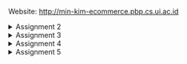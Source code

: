 Website: http://min-kim-ecommerce.pbp.cs.ui.ac.id

<details>
<summary>Assignment 2</summary>

1; My application is about sharing notes of many subjects in all grades by selling them online. First of all, I created a directory and enabled the virtual environment. Then created a Django project. After creating, on the settings.py file of the Django project, I added the PWS deployment URL to the ALLOWED_HOSTS field. Then I ran a command to create a new application with the name main. In settings.py file inside the project directory, I added 'main' to the INSTALLED_APPS so that the application is registered to the project. Next step is build a html file, added a section to put my name and class. Then I modified the models.py file so that it has a model with name Products, and its attributes, name, price, subject, description. After modifying the file, I ran the command to create model migrations. Next is to connect views with templates. Open the views.py file in main application file, then add the import lines 'from django.shortcuts import render.' The render function is used to render HTML views using the data.
Then create a urls.py file in main directory to manage the URL routing related to the application. Add an URL route in the project's urls.py to connect it to the main view. 

2; 


<img width="256" alt="Screenshot 2024-09-11 at 12 51 18 AM" src="https://github.com/user-attachments/assets/3ca7f5ff-bf49-434e-9cdb-bd0af15d9a7c">

The urls.py, maps the URL request to appropriate view function. It acts like a router, directing the request based on the URL pattern. The views.py(View Layer) processes the request. It handles the data, and prepare the data to be rendered. The models.py is interacted with the view. Models.py represents the data structure and handles database queries. Once the view has necessary data, it renders the html template. It presents the data to the client using Django's tmeplating engine using the html file.

3; Git is used to track changes in source code during development. It also enables multiple developers to work together on non-linear development. 

4; I think Django is used as the starting point because it's very easy to learn and allow us to quickly implement any web in code. 

5; Djangdo model is called an ORM (Object Relational Mapper) as Django web framework includes a default ORM that interacts with data from various relational databses. Django model is a SQL database; used for creating, deleting, updating, or any other actions that relates to databases. The ORM enables users to interact with databses using high-level object-oriented APIs rather than writing SQL queries directly. 
</details>

<details>
<summary>Assignment 3</summary>

Data delivery is important in implementing a platform because it ensures an efficient and secure transfer of data between the service and the users. Fast data delivery allows companies to monitor and optimize their operations in real-time. If something goes wrong, they can take immediate actions to correct it. It also supports both the platform's functionality and user experience.
***
I personally think JSON is better because JSON gives easier view on the code. JSON is more popular because it is more compact and easier to read and write. It can be easily loaded in JavaScript, and it allows a simple documentation and is more flexible. Additionally, because of its simpler structure, JSON has a smaller file size and allows faster data transmission.
***
Functional usage of is_valid is to check if the submitted form data meets all the validation criteria defined for each field in the form. If the form data is invalid, it displays an error message. It is required because it ensures that data stored are in valid form. This is important because if there is invalid data in the database, it can lead to vulnerabilities in the database.
***
CSFR_token is needed when creating a form in Django because it provides protection against Cross-Site Request Forgery (CSRF) attaks. It is a type of attack in which malicious user tricks another user's browser into making unwanted requests to web application where user is authenticated.

When user submits a form, Django will check the token to ensure the request is coming from the correct source. Without it, a third-party website could create and send request to the application. Django also uses the token to make sure that the user submitting the form is the same user who loaded the page. 
***
In this assignment, the main thing was to implement a form input data and display the entries on HTML.

I created a new file to create the structure of the form that can receive new data entry for notes. Then, I edited the views.py in the main directory. I imported the required imports and the model being used in the application. I wrote a new function so that it produces a form that can be added to data entry for notes automatically when data is submitted from the form. Then in the show_main function, Product.objects.all() is added to retrieve all objects in Product objects stored in the database. 

Next is to return data in xml and json format. In the views.py file in main directory, I imported the HttpResponse and Serializer. Then created a new function that receives parameter request, with the name show_xml and show_json. A variable with name data is created inside the functions to store the result of the query of all data in entry. Then add a return function as an HttpResponse that contains a serialised data result and content_type, one in xml and another in JSON. Finally, in the urls.py file, import the function I created just now, then add URL path to urlpatterns variable to access the functions. 

To return data based on an ID in XML and JSON format, first thing to do is initialize a new model field in the application model named id. Run makemigrations and migrate to save changes in model. Similar to returning data in xml and json format, create a two functions with name show_xml_by_id and show_json_by_id. These functions take in parameter request and id. Inside these functions create a variable that stores the result of data with the specific ID that exists in the entry. Then add a return function as an HttpResponse that contains the serialised data result as JSON and XML (separate for each function) and content_type with value 'application/xml' for XML and 'application/json' for JSON. After this step, I opened the urls.py file and imported the functions created, and added URL path to urlpatterns in urls.py file to finish the assignment. 
***
XML
<img width="1392" alt="Screenshot 2024-09-16 at 11 41 20 PM" src="https://github.com/user-attachments/assets/a6f4c2d3-ebdc-4b11-8487-dc1a0fb4013e">

JSON
<img width="1392" alt="Screenshot 2024-09-16 at 11 41 33 PM" src="https://github.com/user-attachments/assets/7ff18fff-d7c4-4a98-9808-b2cef5f8400b">

JSON by ID
<img width="1392" alt="Screenshot 2024-09-16 at 11 41 57 PM" src="https://github.com/user-attachments/assets/d4fadfb6-a5e5-43e4-bb72-16b5e130d84e">

XML by ID
<img width="1392" alt="Screenshot 2024-09-16 at 11 42 03 PM" src="https://github.com/user-attachments/assets/99576f95-26d4-4ad3-b4e4-c827b38df01a">
</details>

<details>
<summary>Assignment 4</summary>
  
#### What is the difference between HttpResponseRedirect() and redirect()?
For HttpResponseRedirect, the first argument can only be a url, however for redirect, it retuns a HttpResponseRedirect that can accept model, view, or url as it's 'to' argument. 

#### Explain how the MoodEntry model is linked with User!
MoodEntry model is linked with the User model using the foreign key. This creates a one-to-many relationship where each mood entry belongs to single user, but each user can have many entries. 
```
user = models.ForeignKey(User, on_delete=models.CASCADE)
```
This line of code connects MoodEntry to a User. ```ForeignKey(User)``` creates a relationship between the models. ```on_delete=models.CASCADE``` ensures that if an user is deleted, all their associated MoodEntry objects are also deleted. 

#### What is the difference between authentication and authorization, and what happens when a user logs in? Explain how Django implements these two concepts.
Authentication verifies the identity of a user or a service to ensure they're who they claim to be. It involves checking credentials, such as usernames, biometric information, and passwords. Authorization determines the access rights to a user or a system. It determines what an authenticated user is allowed to do. 

Authentication is implemented by initiating Django's ```form = AuthenticationForm(data=request.POST)```. The system validates credentials and if the form is valid (user's credentials are correct), ```get_user()``` method will retrieve the User object for the authenticated user. Authorization is implemented by the decorator ```@login_required(login_url='/login')```. It will allow the only authenticated users to access the view. If the user is not authenticated, the user will be redirected to the login page.

#### How does Django remember logged-in users? Explain other uses of cookies and whether all cookies are safe to use.
Django remembers logged_in users using sessions and cookies. When a user logs in, Django creates a session and assigns a session ID which is stored in the browser cookie. When user makes a request, session ID cookie is sent back to the server, allowing Django to identify the user without the need to log in again. 

Other uses of cookies include remembering user preferences, tracking user as he/she navigate the website, and to enable the use of e-commerce facilities. 

Not all cookies are safe. Cookies can be stolen or copied from the user, which could either reveal information in the cookies or allow the attacker to edit the contents of the cookies and impersonate the user. 

#### Explain how did you implement the checklist step-by-step
1. #### Implement registration forms
   First thing to do is importing UserCreationForm which simplifies creating registration forms in the web app. Add ```register``` function to views.py to generate the registration form and create a user account when the form data is submitted.
```def register(request):
    form = UserCreationForm()

    if request.method == "POST":
        form = UserCreationForm(request.POST)
        if form.is_valid():
            form.save()
            messages.success(request, 'Your account has been successfully created!')
            return redirect('main:login')
    context = {'form':form}
    return render(request, 'register.html', context)
```
  Then, I created a new HTML file named ```register.html``` and add the URL to urlpatterns to access the imported function. 
```
{% extends 'base.html' %} {% block meta %}
<title>Register</title>
{% endblock meta %} {% block content %}

<div class="login">
  <h1>Register</h1>

  <form method="POST">
    {% csrf_token %}
    <table>
      {{ form.as_table }}
      <tr>
        <td></td>
        <td><input type="submit" name="submit" value="Register" /></td>
      </tr>
    </table>
  </form>

  {% if messages %}
  <ul>
    {% for message in messages %}
    <li>{{ message }}</li>
    {% endfor %}
  </ul>
  {% endif %}
</div>

{% endblock content %}
```
```
urlpatterns = [
     ...
     path('register/', register, name='register'),
 ]
```

2. #### Implement login function
  Import authenticate, login and AuthenticationForm, HttpResponseRedirect, reverse, and datetime in views.py. Then add a ```login_user``` function to authenticate users trying to log in. In the login_user, a cookie, named last_login is set to track when the user is last logged in. Modify the show_main function and add the snippet ```'last_login': request.COOKIES['last_login']```. 
```
def login_user(request):
   if request.method == 'POST':
      form = AuthenticationForm(data=request.POST)

      if form.is_valid():
        user = form.get_user()
        login(request, user)
        response = HttpResponseRedirect(reverse("main:show_main"))
        response.set_cookie('last_login', str(datetime.datetime.now()))
        return response

   else:
      form = AuthenticationForm(request)
   context = {'form': form}
   return render(request, 'login.html', context)
```
```
...
context = {
        'name' : request.user.username,
        'class': 'KKI',
        'notes_entries' : notes_entries,
        'last_login' : request.COOKIES['last_login'],
    }
...
```
  Create a new HTML file named ```login.html``` and fill it with the following code:
```{% extends 'base.html' %}

{% block meta %}
<title>Login</title>
{% endblock meta %}

{% block content %}
<div class="login">
  <h1>Login</h1>

  <form method="POST" action="">
    {% csrf_token %}
    <table>
      {{ form.as_table }}
      <tr>
        <td></td>
        <td><input class="btn login_btn" type="submit" value="Login" /></td>
      </tr>
    </table>
  </form>

  {% if messages %}
  <ul>
    {% for message in messages %}
    <li>{{ message }}</li>
    {% endfor %}
  </ul>
  {% endif %} Don't have an account yet?
  <a href="{% url 'main:register' %}">Register Now</a>
</div>

{% endblock content %}
```
  Then import the function in urls.py, and add the URL path to ```urlpatterns` to access the function. 
```urlpatterns = [
   ...
   path('login/', login_user, name='login'),
]
```

3. #### Implement Logout Function
  First, import logout in views.py and add a logout_user function to implement the logout mechanism. ```response.delete_cookie('last_login')``` deletes the last_login cookie when user logs out. 
```
def logout_user(request):
    logout(request)
    response = HttpResponseRedirect(reverse('main:login'))
    response.delete_cookie('last_login')
    return response
```
  Open main.html file and add this code after the hyperlink tag for "Add New Note Entry." Then in urls.py, import the logout_user function and add the URL path to urlpatterns.
```<a href="{% url 'main:logout' %}">
    <button>Logout</button>
</a>
<h5>Last login session: {{ last_login }}</h5>
```
```urlpatterns = [
   ...
   path('logout/', logout_user, name='logout'),
]
```

4. #### Restrict Access to Main Page
   In views.py, import login_required import and add the code snippet above the show_main function, so that the main page can be accessed only by the authenticated users.
```
@login_required(login_url='/login')
```

5. #### Connect Product model to User model
In models.py, import the model User. Then add in Product model:
```class Product(models.Model):
    user = models.ForeignKey(User, on_delete=models.CASCADE)
...
```
This will connect the models through a relationship so that each Product has associatiation with the user. Then reopen views.py and modify the code in create_note_entry function:
```
def create_note_entry(request):
    form = NotesEntryForm(request.POST or None)

    if form.is_valid() and request.method == "POST":
        note_entry = form.save(commit=False)
        note_entry.user = request.user
        note_entry.save()
        return redirect('main:show_main')

    context = {'form': form}
    return render(request, "create_note_entry.html", context)
```
Then change the value of note_entries in show_main function so that it displays Product objects associated with the logged-in user.
```
def show_main(request):
    notes_entries = Product.objects.filter(user=request.user)
...
```

</details>

<details>
<summary>Assignment 5</summary>

####  If there are multiple CSS selectors for an HTML element, explain the priority order of these CSS selectors!
Priority in CSS selection goes in the order: inline styles, IDs, classes/pseudo-classes/attribute selectors, then elements and pseudo-elements. The priority matters when an element has more than one CSS rules that apply to the element. The selector with the highest priority will override the rules that are below its' priority level. Inline style has the highest priority because it is directly written on the element. 

#### Why does responsive design become an important concept in web application development? Give examples of applications that have and have not implemented responsive design!
Responsive web design is essential firstly because it minimizes the amount of data and code that needs to be loaded, by loading only the necessary resources needed. It also lowers the maintenance since only one website will be used, as that website will adapt and customize its layout accordingly to the device. Additionally, it makes the website user-friendly and may also increase the website's ranking in the search engine as responsive web design can increase website dwell time. Applications that have implemented responsive design include social media platforms (Facebook, Instagram, LinkedIn), email clients(Gmail), video streaming website (Netflix, Youtube), and many more. Applications that have not implemented responsive designs are more of older software applications, and specialized tools like CAD software and video editing softwares. 

#### Explain the differences between margin, border, and padding, and how to implement these three things!
Margin is the space outside of element's border, while padding is a space inside the element's border. Border wraps around the padding and content of the element.
Margin controls the outside space of an element, padding controls the inside spce of the element and border forms a line around the element. Below are implementations of margin, border, and padding.

1. Margin
```p {
  margin-top: 100px;
  margin-bottom: 100px;
  margin-right: 100px;
  margin-left: 100px;
  }
```
```
p {
  margin: 100px 100px 100px 100px;
}
```

2. Border (multiple styles of borders)
```
p.dotted {border-style: dotted;}
p.dashed {border-style: dashed;}
p.solid {border-style: solid;}
p.double {border-style: double;}
p.groove {border-style: groove;}
p.ridge {border-style: ridge;}
p.inset {border-style: inset;}
p.outset {border-style: outset;}
p.none {border-style: none;}
p.hidden {border-style: hidden;}
p.mix {border-style: dotted dashed solid double;}
```

3. Padding
```
div {
  padding-top: 50px;
  padding-right: 30px;
  padding-bottom: 50px;
  padding-left: 80px;
}
```
```
div {
  padding: 50px 30px 50px 80px;
}
```

#### Explain the concepts of flex box and grid layout along with their uses!
Flexbox allows developers to create a flexible grid layout, by allocating and aligning space among items. Flexbox is used one-dimensional layout. It is used arrange rows or columns with equal spacing and create flexible navigation bars. On the other hand, grid layout is used for two-dimensional layout with rows and columns. Grid enables developers to develop complex and responsive strategies that are easy to maintain and manage. Grid can be used to create navigation menus with different levels and design a card-based layout with precise control over item placement. 

#### Explain how you implemented the checklist above step-by-step
1. #### Implement "Edit Entry" feature
To add an 'edit entry' feature, create a new function ```edit_entry``` that takes parameters request and id in ```views.py```. Then fill the following function with this code.
```
def edit_entry(request, id):
    note = Product.objects.get(pk = id)

    form = NotesEntryForm(request.POST or None, instance = note)

    if form.is_valid() and request.method == "POST":
        # Save form and return to home page
        form.save()
        return HttpResponseRedirect(reverse('main:show_main'))

    context = {'form': form}
    return render(request, "edit_entry.html", context)
```
Then import the ```edit_entry``` function in ```urls.py```. Next, create a new html page named ```edit_entry.html``` to ```main/templates``` to make a page just for editing the entry. 
```
{% extends 'base.html' %}
{% load static %}
{% block content %}
{% include 'navbar.html' %}

<h1>Edit Entry</h1>

<form method="POST">
    {% csrf_token %}
    <table>
        {{ form.as_table }}
        <tr>
            <td></td>
            <td>
                <button type="submit" class="mt-4 bg-teal-600 text-white font-bold py-2 px-4 rounded-lg transition duration-300">
                    Edit Note Entry
                </button>
            </td>
        </tr>
    </table>
</form>

{% endblock %}
```
Add a URL path to ```urlpatterns``` to access the function
```
...
path('edit-entry/<uuid:id>', edit_entry, name='edit_entry'),
...
```
In ```main.html```, add the code snippet so that the main page will display the edit button on each data.
```
<tr>
    ...
    <td>
        <a href="{% url 'main:edit_entry' note_entry.pk %}">
            <button>
                Edit
            </button>
        </a>
    </td>
</tr>
```

2. #### Implement "Delete Entry" feature
To implement a 'delete entry' feature, create a new function named ```delete_entry``` that takes in parameters request and id. Then fill the function with this code:
```
def delete_entry(request, id):
    note = Product.objects.get(pk = id)
    note.delete()
    return HttpResponseRedirect(reverse('main:show_main'))
```
Import the function created in ```urls.py``` and add a URL path to ```urlspattern``` to access the function.
```
path('delete/<uuid:id>', delete_entry, name='delete_entry'),
```
Make changes in ```main.html``` to display the delete button for each product. Place the code below the code for 'edit' button.
```
<td>
        <a href="{% url 'main:delete_entry' note_entry.pk %}">
            <button>
                Delete
            </button>
        </a>
    </td>
```

3. #### Implement a navigation bar
Create a new HTML file named ```navbar.html``` inside the ```templates/``` folder in the root directory. Then fill it out with the code to get the desired result. My file looks like this:
```
<nav style="background-color: rgb(35, 144, 144);", class="shadow-lg fixed top-0 left-0 z-40 w-screen">
    <div class="max-w-7xl mx-auto px-4 sm:px-6 lg:px-8">
      <div class="flex items-center justify-between h-16">
        <div class="flex items-center">
          <h1 class="text-2xl font-bold font-serif text-center text-white">Study Together with Notes</h1>
        </div>
        <div class="hidden md:flex items-center">
          {% if user.is_authenticated %}
            <span class="font-mono text-white mr-4">{{ user.username }}</span>
            <a href="{% url 'main:logout' %}" class="text-center bg-red-500 hover:bg-red-600 text-white font-bold py-2 px-4 rounded transition duration-300">
              Logout
            </a>
          {% else %}
            <a href="{% url 'main:login' %}" class="text-center bg-blue-500 hover:bg-blue-600 text-white font-bold py-2 px-4 rounded transition duration-300 mr-2">
              Login
            </a>
            <a href="{% url 'main:register' %}" class="text-center bg-green-500 hover:bg-green-600 text-white font-bold py-2 px-4 rounded transition duration-300">
              Register
            </a>
          {% endif %}
        </div>
        <div class="md:hidden flex items-center">
          <button class="mobile-menu-button">
            <svg class="w-6 h-6 text-white" fill="none" stroke-linecap="round" stroke-linejoin="round" stroke-width="2" viewBox="0 0 24 24" stroke="currentColor">
              <path d="M4 6h16M4 12h16M4 18h16"></path>
            </svg>
          </button>
        </div>
      </div>
    </div>
    <!-- Mobile menu -->
    <div class="mobile-menu hidden md:hidden  px-4 w-full md:max-w-full">
      <div class="pt-2 pb-3 space-y-1 mx-auto">
        {% if user.is_authenticated %}
          <span class="block text-gray-300 px-3 py-2">Welcome, {{ user.username }}</span>
          <a href="{% url 'main:logout' %}" class="block text-center bg-red-500 hover:bg-red-600 text-white font-bold py-2 px-4 rounded transition duration-300">
            Logout
          </a>
        {% else %}
          <a href="{% url 'main:login' %}" class="block text-center bg-blue-500 hover:bg-blue-600 text-white font-bold py-2 px-4 rounded transition duration-300 mb-2">
            Login
          </a>
          <a href="{% url 'main:register' %}" class="block text-center bg-green-500 hover:bg-green-600 text-white font-bold py-2 px-4 rounded transition duration-300">
            Register
          </a>
        {% endif %}
      </div>
    </div>
    <script>
      const btn = document.querySelector("button.mobile-menu-button");
      const menu = document.querySelector(".mobile-menu");
    
      btn.addEventListener("click", () => {
        menu.classList.toggle("hidden");
      });
    </script>
  </nav>
```
Don't forget to link the navbar to ```main.html```, ```create_note_entry.html```, and ```edit_entry.html``` by using the include tag after ```{% block content %}```
```
{% include 'navbar.html' %}
```

4. #### Configuring Static File and Styling Website
Modify ```settings.py``` so that MIDDLEWARE includes WhiteNoise middleware and configure the STATIC variables so that it looks like this:
```
...
MIDDLEWARE = [
    'django.middleware.security.SecurityMiddleware',
    'whitenoise.middleware.WhiteNoiseMiddleware',
    ...
]
...
```
```
STATIC_URL = '/static/'
if DEBUG:
    STATICFILES_DIRS = [
        BASE_DIR / 'static'
    ]
else:
    STATIC_ROOT = BASE_DIR / 'static'
```

To add styles to the application, first create a new directory ```/static/css``` in the root directory. Then create a ```global.css``` and link  ```global.css``` and Tailwind script to ```base.html```.
```
{% load static %}
<!DOCTYPE html>
<html lang="en">
  <head>
    {% block meta %}
      <meta charset="UTF-8" />
      <meta name="viewport" content="width=device-width, initial-scale=1.0" />
      <title>{% block title %}Study Together With Notes{% endblock title %}</title>
    {% endblock meta %}
  </head>
    <script src="https://cdn.tailwindcss.com"></script>
    <link rel="stylesheet" href="{% static 'css/global.css' %}"/>
  <body>
    {% block content %} 
    {% endblock content %}
  </body>
</html>
```
After this, modify and css rules to the HTML files in the application file so that it gives the desired website view. 

<details>
<summary>Styled HTML files</summary>
1. card_entry.html
  
```
<div class="relative break-inside-avoid">
   
    <!-- Note Entry Card -->
    <div style="background-color: rgb(174, 217, 217);", class="relative top-5 shadow-md mb-6 border-2 border-teal-600 transform rotate-0 hover:rotate-1 transition-transform duration-300">
  
      <!-- Card Header -->
      <div style="background-color: rgb(174, 217, 217);color: rgb(45, 45, 45);", class="p-4 border-b-2 border-teal-600">
        <div class="flex items-center justify-center mb-4">
          <i style="color:rgb(43, 30, 30)", class="fa fa-circle"></i>
        </div>
        <h3 class="font-bold text-center text-lg mb-2">{{ note_entry.subject }}</h3>
      </div>
  
      <!-- Card Body -->
      <div style="background-color: rgb(231, 244, 244);", class="p-4">
        <p class="font-semibold text-lg mb-2"></p>
        <p class="text-gray-600">{{ note_entry.description }}</p>

  
        <!-- Edit and Delete Icons (Aligned Flexbox) -->
        <div class="flex justify-end space-x-1 mt-4">
          <a href="{% url 'main:edit_entry' note_entry.pk %}" class="bg-yellow-500 hover:bg-yellow-600 text-white rounded-full p-2 transition duration-300 shadow-md">
            <svg xmlns="http://www.w3.org/2000/svg" class="h-6 w-6" viewBox="0 0 20 20" fill="currentColor">
              <path d="M13.586 3.586a2 2 0 112.828 2.828l-.793.793-2.828-2.828.793-.793zM11.379 5.793L3 14.172V17h2.828l8.38-8.379-2.83-2.828z" />
            </svg>
          </a>
          <a href="{% url 'main:delete_entry' note_entry.pk %}" class="bg-red-500 hover:bg-red-600 text-white rounded-full p-2 transition duration-300 shadow-md">
            <svg xmlns="http://www.w3.org/2000/svg" class="h-6 w-6" viewBox="0 0 20 20" fill="currentColor">
              <path fill-rule="evenodd" d="M9 2a1 1 0 00-.894.553L7.382 4H4a1 1 0 000 2v10a2 2 0 002 2h8a2 2 0 002-2V6a1 1 0 100-2h-3.382l-.724-1.447A1 1 0 0011 2H9zM7 8a1 1 0 012 0v6a1 1 0 11-2 0V8zm5-1a1 1 0 00-1 1v6a1 1 0 102 0V8a1 1 0 00-1-1z" clip-rule="evenodd" />
            </svg>
          </a>
        </div>
      </div>
    </div>
  </div>
```

2. card_info.html
```
<div style="background-color:rgb(76, 157, 157); border-color: rgb(45, 117, 117);", class="rounded-xl overflow-hidden border-2">
    <div class="p-4 animate-shine">
      <h5 class="text-lg font-semibold underline font-serif text-white">User Information</h5>
      <p class="text-white">Name: {{ name }}</p>
      <p class="text-white">Class: {{ class }}</p>
    </div>
</div>
```

3. create_note_entry.html
```
{% extends 'base.html' %}
{% load static %}
{% block meta %}
<title>Create Entry</title>
{% endblock meta %}

{% block content %}
{% include 'navbar.html' %}

<div class="flex flex-col min-h-screen bg-gray-100">
  <div class="container mx-auto px-4 py-8 mt-16 max-w-xl">
    <h1 class="text-3xl font-bold text-center mb-8 text-black">Create Note Entry</h1>
  
    <div class="bg-white shadow-md rounded-lg p-6 form-style">
      <form method="POST" class="space-y-6">
        {% csrf_token %}
        {% for field in form %}
          <div class="flex flex-col">
            <label for="{{ field.id_for_label }}" class="mb-2 font-semibold text-gray-700">
              {{ field.label }}
            </label>
            <div class="w-full">
              {{ field }}
            </div>
            {% if field.help_text %}
              <p class="mt-1 text-sm text-gray-500">{{ field.help_text }}</p>
            {% endif %}
            {% for error in field.errors %}
              <p class="mt-1 text-sm text-red-600">{{ error }}</p>
            {% endfor %}
          </div>
        {% endfor %}
        <div class="flex justify-center mt-6">
          <button type="submit" class="bg-indigo-600 text-white font-semibold px-6 py-3 rounded-lg hover:bg-indigo-700 transition duration-300 ease-in-out w-full">
            Create Note Entry
          </button>
        </div>
      </form>
    </div>
  </div>
</div>

{% endblock %}
```

4. edit_entry.html
```
{% extends 'base.html' %}
{% load static %}
{% block content %}
{% include 'navbar.html' %}

<h1>Edit Entry</h1>

<form method="POST">
    {% csrf_token %}
    <table>
        {{ form.as_table }}
        <tr>
            <td></td>
            <td>
                <button type="submit" class="mt-4 bg-teal-600 text-white font-bold py-2 px-4 rounded-lg transition duration-300">
                    Edit Note Entry
                </button>
            </td>
        </tr>
    </table>
</form>

{% endblock %}
```

5. login.html
```
{% extends 'base.html' %}

{% block meta %}
<title>Login</title>
{% endblock meta %}

{% block content %}
<div class="min-h-screen flex items-center justify-center w-screen bg-gray-100 py-12 px-4 sm:px-6 lg:px-8">
  <div class="max-w-md w-full space-y-8">
    <div>
      <h2 class="mt-6 text-center text-black text-3xl font-extrabold text-gray-900">
        Login to your account
      </h2>
    </div>
    <form class="mt-8 space-y-6" method="POST" action="">
      {% csrf_token %}
      <input type="hidden" name="remember" value="true">
      <div class="rounded-md shadow-sm -space-y-px">
        <div>
          <label for="username" class="sr-only">Username</label>
          <input id="username" name="username" type="text" required class="appearance-none rounded-none relative block w-full px-3 py-2 border border-gray-300 placeholder-gray-500 text-gray-900 rounded-t-md focus:outline-none focus:ring-gray-500 focus:border-gray-500 focus:z-10 sm:text-sm" placeholder="Username">
        </div>
        <div>
          <label for="password" class="sr-only">Password</label>
          <input id="password" name="password" type="password" required class="appearance-none rounded-none relative block w-full px-3 py-2 border border-gray-300 placeholder-gray-500 text-gray-900 rounded-b-md focus:outline-none focus:ring-gray-500 focus:border-gray-500 focus:z-10 sm:text-sm" placeholder="Password">
        </div>
      </div>

      <div>
        <button type="submit" class="group relative w-full flex justify-center py-2 px-4 border border-transparent text-sm font-medium rounded-md text-white bg-gray-600 hover:bg-gray-700 focus:outline-none focus:ring-2 focus:ring-offset-2 focus:ring-indigo-500">
          Sign in
        </button>
      </div>
    </form>

    {% if messages %}
    <div class="mt-4">
      {% for message in messages %}
      {% if message.tags == "success" %}
            <div class="bg-green-100 border border-green-400 text-green-700 px-4 py-3 rounded relative" role="alert">
                <span class="block sm:inline">{{ message }}</span>
            </div>
        {% elif message.tags == "error" %}
            <div class="bg-red-100 border border-red-400 text-red-700 px-4 py-3 rounded relative" role="alert">
                <span class="block sm:inline">{{ message }}</span>
            </div>
        {% else %}
            <div class="bg-blue-100 border border-blue-400 text-blue-700 px-4 py-3 rounded relative" role="alert">
                <span class="block sm:inline">{{ message }}</span>
            </div>
        {% endif %}
      {% endfor %}
    </div>
    {% endif %}

    <div class="text-center mt-4">
      <p class="text-sm text-black">
        Don't have an account yet?
        <a href="{% url 'main:register' %}" class="font-medium text-red-400 hover:text-red-600">
          Register Now
        </a>
      </p>
    </div>
  </div>
</div>
{% endblock content %}
```

6. main.html
```
{% extends 'base.html' %}
{% load static %}
{% block meta %}

<title>Study Together with Notes</title>
{% endblock meta %}
{% block content %}
{% include 'navbar.html' %}
<link rel="stylesheet" href="https://cdnjs.cloudflare.com/ajax/libs/font-awesome/4.7.0/css/font-awesome.min.css">
<div class="overflow-x-hidden px-4 md:px-8 pb-8 pt-24 min-h-screen bg-gray-100 flex flex-col">
  <div class="p-2 mb-6 relative">
    <div class="relative grid grid-cols-1 z-30 md:grid-cols-2 gap-8">
      {% include "card_info.html" with title='Name' value=name %}
    </div>
    <p class="mt-6 border-b-2 border-gray-400"></p>
    <p class="mt-2 border-b-2 border-gray-400"></p>
  <div class="flex justify-end mt-6 mb-6">
        <a href="{% url 'main:create_note_entry' %}" style="background-color: rgb(136, 195, 193);", class="text-white font-bold py-2 px-4 rounded-lg transition duration-300 ease-in-out transform hover:-translate-y-1 hover:scale-105"> 
          <i class="fa fa-plus mr-2"></i> Add New Note Entry
        </a>
    </div>
    
    {% if not notes_entries %}
    <div class="flex flex-col items-center justify-center min-h-[24rem] p-6">
        <img src="{% static 'image/no-data.png' %}" alt="No Data Entered" class="w-32 h-32 mb-4"/>
        <p class="text-center text-gray-600 mt-4">There is no note entries in this page</p>
    </div>
    {% else %}
    <div class="columns-1 sm:columns-2 lg:columns-3 gap-6 space-y-6 w-full">
        {% for note_entry in notes_entries %}
            {% include 'card_entry.html' with note_entry=note_entry %}
        {% endfor %}
    </div>
    </div>
    <p class="mt-6 border-b-2 border-gray-400"></p>
    <p class="mt-2 border-b-2 border-gray-400"></p>
    <div class="mt-5 px-3 mb-4">
      <h1 class="text-gray-600 text-left">Last Login: {{last_login}}</h1>
    </div>
    {% endif %}

</div>
{% endblock content %}
```

7. register.html
```
{% extends 'base.html' %}

{% block meta %}
<title>Register</title>
{% endblock meta %}

{% block content %}
<div class="min-h-screen flex items-center justify-center bg-gray-100 py-12 px-4 sm:px-6 lg:px-8">
  <div class="max-w-md w-full space-y-8 form-style">
    <div>
      <h2 class="mt-6 text-center text-3xl font-extrabold text-black">
        Create your account
      </h2>
    </div>
    <form class="mt-8 space-y-6" method="POST">
      {% csrf_token %}
      <input type="hidden" name="remember" value="true">
      <div class="rounded-md shadow-sm -space-y-px">
        {% for field in form %}
          <div class="{% if not forloop.first %}mt-4{% endif %}">
            <label for="{{ field.id_for_label }}" class="mb-2 font-semibold text-black">
              {{ field.label }}
            </label>
            <div class="relative">
              {{ field }}
              <div class="absolute inset-y-0 right-0 pr-3 flex items-center pointer-events-none">
                {% if field.errors %}
                  <svg class="h-5 w-5 text-red-500" fill="currentColor" viewBox="0 0 20 20">
                    <path fill-rule="evenodd" d="M18 10a8 8 0 11-16 0 8 8 0 0116 0zm-7 4a1 1 0 11-2 0 1 1 0 012 0zm-1-9a1 1 0 00-1 1v4a1 1 0 102 0V6a1 1 0 00-1-1z" clip-rule="evenodd" />
                  </svg>
                {% endif %}
              </div>
            </div>
            {% if field.errors %}
              {% for error in field.errors %}
                <p class="mt-1 text-sm text-red-600">{{ error }}</p>
              {% endfor %}
            {% endif %}
          </div>
        {% endfor %}
      </div>

      <div>
        <button type="submit" class="group relative w-full flex justify-center py-2 px-4 border border-transparent text-sm font-medium rounded-md text-white bg-gray-600 hover:bg-gray-700 focus:outline-none focus:ring-2 focus:ring-offset-2 focus:ring-indigo-500">
          Register
        </button>
      </div>
    </form>

    {% if messages %}
    <div class="mt-4">
      {% for message in messages %}
      <div class="bg-red-100 border border-red-400 text-red-700 px-4 py-3 rounded relative" role="alert">
        <span class="block sm:inline">{{ message }}</span>
      </div>
      {% endfor %}
    </div>
    {% endif %}

    <div class="text-center mt-4">
      <p class="text-sm text-black">
        Already have an account?
        <a href="{% url 'main:login' %}" class="font-medium text-blue-400 hover:text-blue-500">
          Login here
        </a>
      </p>
    </div>
  </div>
</div>
{% endblock content %}
```
</details>
</details>

